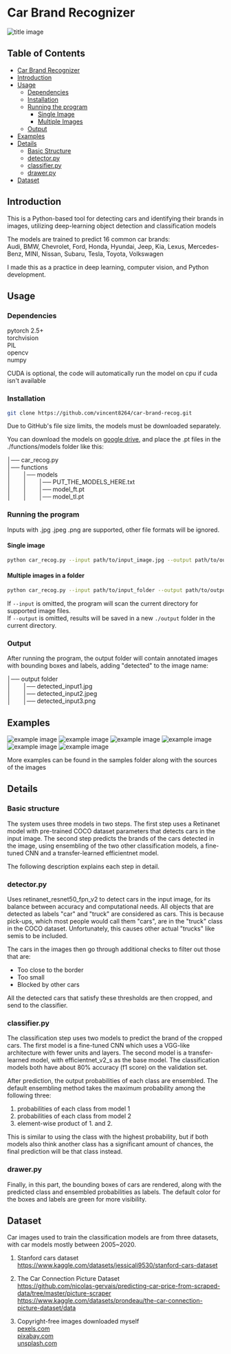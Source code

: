 # Car Brand Recognizer

![title image](/samples/example1.jpg)

## Table of Contents
- [Car Brand Recognizer](#car-brand-recognizer)
- [Introduction](#introduction)
- [Usage](#usage)
  - [Dependencies](#dependencies)
  - [Installation](#installation)
  - [Running the program](#running-the-program)
    - [Single Image](#single-image)
    - [Multiple Images](#multiple-images-in-a-folder)
  - [Output](#output)
- [Examples](#examples)
- [Details](#details)
  - [Basic Structure](#basic-structure)
  - [detector.py](#detectorpy)
  - [classifier.py](#classifierpy)
  - [drawer.py](#drawerpy)
- [Dataset](#dataset)

## Introduction
This is a Python-based tool for detecting cars and identifying their brands in images, utilizing deep-learning object detection and classification models

The models are trained to predict 16 common car brands:  
Audi, BMW, Chevrolet, Ford, Honda, Hyundai, Jeep, Kia, Lexus, Mercedes-Benz, MINI, Nissan, Subaru, Tesla, Toyota, Volkswagen  

I made this as a practice in deep learning, computer vision, and Python development.

## Usage
### Dependencies
pytorch 2.5+  
torchvision  
PIL  
opencv  
numpy  

CUDA is optional, the code will automatically run the model on cpu if cuda isn't available

### Installation

```bash
git clone https://github.com/vincent8264/car-brand-recog.git
```
Due to GitHub's file size limits, the models must be downloaded separately.  

You can download the models on [google drive](https://drive.google.com/drive/folders/1KsxsLipO8j8h9q5YTSVhAheix0zfj4UJ), and place the .pt files in the ./functions/models folder like this:  

│── car_recog.py  
│── functions  
│  │── models  
│  │  │── PUT_THE_MODELS_HERE.txt  
│  │  │── model_ft.pt  
│  │  │── model_tl.pt  


### Running the program
Inputs with .jpg .jpeg .png are supported, other file formats will be ignored. 

#### Single image
```bash
python car_recog.py --input path/to/input_image.jpg --output path/to/output_folder
```
#### Multiple images in a folder
```bash
python car_recog.py --input path/to/input_folder --output path/to/output_folder
```
  
If `--input` is omitted, the program will scan the current directory for supported image files.  
If `--output` is omitted, results will be saved in a new `./output` folder in the current directory.

### Output 
After running the program, the output folder will contain annotated images with bounding boxes and labels, adding "detected" to the image name:

│── output folder  
│  │── detected_input1.jpg  
│  │── detected_input2.jpeg  
│  │── detected_input3.png  

## Examples

![example image](/samples/example2.jpg)
![example image](/samples/example3.jpg)
![example image](/samples/example8.jpg)
![example image](/samples/example9.jpg)
![example image](/samples/example10.jpeg)
![example image](/samples/example11.png)

More examples can be found in the samples folder along with the sources of the images

## Details
### Basic structure

The system uses three models in two steps. The first step uses a Retinanet model with pre-trained COCO dataset parameters that detects cars in the input image. The second step predicts the brands of the cars detected in the image, using ensembling of the two other classification models, a fine-tuned CNN and a transfer-learned efficientnet model. 

The following description explains each step in detail.  

### detector.py

Uses retinanet_resnet50_fpn_v2 to detect cars in the input image, for its balance between accuracy and computational needs. All objects that are detected as labels "car" and "truck" are considered as cars. This is because pick-ups, which most people would call them "cars", are in the "truck" class in the COCO dataset. Unfortunately, this causes other actual "trucks" like semis to be included.

The cars in the images then go through additional checks to filter out those that are: 
- Too close to the border
- Too small
- Blocked by other cars

All the detected cars that satisfy these thresholds are then cropped, and send to the classifier.

### classifier.py

The classification step uses two models to predict the brand of the cropped cars. The first model is a fine-tuned CNN which uses a VGG-like architecture with fewer units and layers. The second model is a transfer-learned model, with efficientnet_v2_s as the base model. The classification models both have about 80% accuracy (f1 score) on the validation set. 

After prediction, the output probabilities of each class are ensembled. The default ensembling method takes the maximum probability among the following three:
1. probabilities of each class from model 1
2. probabilities of each class from model 2
3. element-wise product of 1. and 2.

This is similar to using the class with the highest probability, but if both models also think another class has a significant amount of chances, the final prediction will be that class instead.

### drawer.py

Finally, in this part, the bounding boxes of cars are rendered, along with the predicted class and ensembled probabilities as labels. The default color for the boxes and labels are green for more visibility.


## Dataset
Car images used to train the classification models are from three datasets, with car models mostly between 2005~2020.  

1. Stanford cars dataset  
https://www.kaggle.com/datasets/jessicali9530/stanford-cars-dataset

2. The Car Connection Picture Dataset  
https://github.com/nicolas-gervais/predicting-car-price-from-scraped-data/tree/master/picture-scraper
https://www.kaggle.com/datasets/prondeau/the-car-connection-picture-dataset/data

3. Copyright-free images downloaded myself  
[pexels.com  ](https://www.pexels.com/)  
[pixabay.com](https://www.pixabay.com/)  
[unsplash.com](https://unsplash.com/)  



